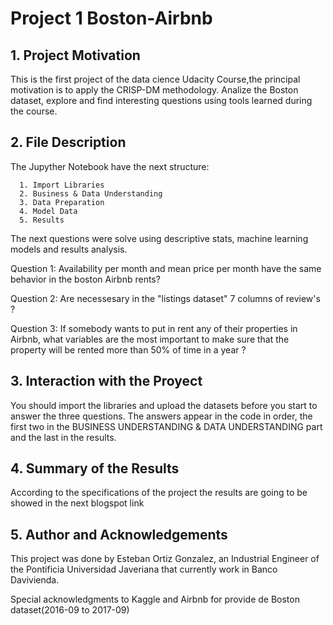 # Project 1 Boston-Airbnb

## 1. Project Motivation

This is the first project of the data cience Udacity Course,the principal motivation  is to apply the CRISP-DM methodology. Analize the Boston dataset, explore and find interesting questions using tools learned during the course.

## 2. File Description

The Jupyther Notebook have the next structure: 

      1. Import Libraries
      2. Business & Data Understanding
      3. Data Preparation
      4. Model Data
      5. Results

The next questions were solve using descriptive stats, machine learning models and results analysis.

Question 1: Availability per month and mean price per month have the same behavior in the boston Airbnb rents?

Question 2: Are necessesary in the "listings dataset" 7 columns of review's ?

Question 3: If somebody wants to put in rent any of their properties in Airbnb, what variables are the most important to make sure that the property will be rented more than 50% of time in a year ?

## 3. Interaction with the Proyect

You should import the libraries and upload the datasets before you start to answer the three questions. The answers appear in the code in order, the first two in the BUSINESS UNDERSTANDING & DATA UNDERSTANDING part and the last in the results.

## 4. Summary of the Results

According to the specifications of the project the results are going to be showed in the next blogspot link

## 5. Author and Acknowledgements

This project was done by  Esteban Ortiz Gonzalez, an Industrial Engineer of the Pontificia Universidad Javeriana that currently work in Banco Davivienda.

Special acknowledgments to Kaggle and Airbnb for provide de Boston dataset(2016-09 to 2017-09)
